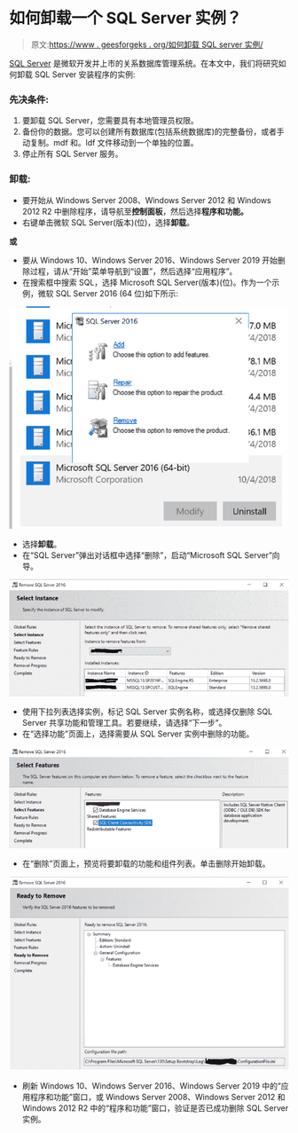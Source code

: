 # 如何卸载一个 SQL Server 实例？

> 原文:[https://www . geesforgeks . org/如何卸载 SQL server 实例/](https://www.geeksforgeeks.org/how-to-uninstall-an-instance-of-sql-server/)

[SQL Server](https://www.geeksforgeeks.org/introduction-of-ms-sql-server/) 是微软开发并上市的关系数据库管理系统。在本文中，我们将研究如何卸载 SQL Server 安装程序的实例:

### **先决条件:**

1.  要卸载 SQL Server，您需要具有本地管理员权限。
2.  备份你的数据。您可以创建所有数据库(包括系统数据库)的完整备份，或者手动复制。mdf 和。ldf 文件移动到一个单独的位置。
3.  停止所有 SQL Server 服务。

### **卸载:**

*   要开始从 Windows Server 2008、Windows Server 2012 和 Windows 2012 R2 中删除程序，请导航至**控制面板**，然后选择**程序和功能。**
*   右键单击微软 SQL Server(版本)(位)，选择**卸载**。

**或**

*   要从 Windows 10、Windows Server 2016、Windows Server 2019 开始删除过程，请从“开始”菜单导航到“设置”，然后选择“应用程序”。
*   在搜索框中搜索 SQL，选择 Microsoft SQL Server(版本)(位)。作为一个示例，微软 SQL Server 2016 (64 位)如下所示:

![](img/ee1aff95c40497e3658a7d3b6a3ae6ff.png)

*   选择**卸载**。
*   在“SQL Server”弹出对话框中选择“删除”，启动“Microsoft SQL Server”向导。

![](img/4a019c97fa5e0ac4f1ba626d8735c6c2.png)

*   使用下拉列表选择实例，标记 SQL Server 实例名称，或选择仅删除 SQL Server 共享功能和管理工具。若要继续，请选择“下一步”。
*   在“选择功能”页面上，选择需要从 SQL Server 实例中删除的功能。

![](img/1a6d58ea3e6b55e1694c2aee4f114ea9.png)

*   在“删除”页面上，预览将要卸载的功能和组件列表。单击删除开始卸载。

![](img/f1875e70c4f8063f28fedcaef00a7ab7.png)

*   刷新 Windows 10、Windows Server 2016、Windows Server 2019 中的“应用程序和功能”窗口，或 Windows Server 2008、Windows Server 2012 和 Windows 2012 R2 中的“程序和功能”窗口，验证是否已成功删除 SQL Server 实例。